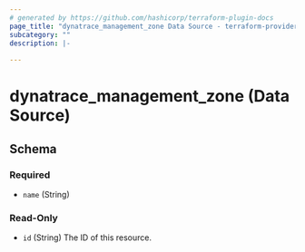 ```yaml
---
# generated by https://github.com/hashicorp/terraform-plugin-docs
page_title: "dynatrace_management_zone Data Source - terraform-provider-dynatrace"
subcategory: ""
description: |-
  
---
```


# dynatrace_management_zone (Data Source)





<!-- schema generated by tfplugindocs -->
## Schema

### Required

- `name` (String)

### Read-Only

- `id` (String) The ID of this resource.


